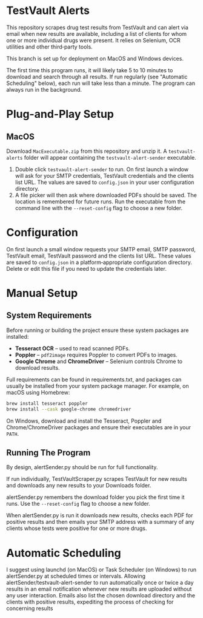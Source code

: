 # TestVault Alerts

This repository scrapes drug test results from TestVault and can alert via email when new results are available, including
a list of clients for whom one or more individual drugs were present. It relies on Selenium, OCR utilities and other third‑party tools.

This branch is set up for deployment on MacOS and Windows devices.

The first time this program runs, it will likely take 5 to 10 minutes to download and search through all results. If run
regularly (see "Automatic Scheduling" below), each run will take less than a minute. The program can always run in the background.

# Plug-and-Play Setup
## MacOS
Download `MacExecutable.zip` from this repository and unzip it. A `testvault-alerts` folder
will appear containing the `testvault-alert-sender` executable.

1. Double click `testvault-alert-sender` to run. On first launch a window will ask for
   your SMTP credentials, TestVault credentials and the clients list URL. The values are saved
   to `config.json` in your user configuration directory.
2. A file picker will then ask where downloaded PDFs should be saved. The location is remembered for
   future runs. Run the executable from the command line with the `--reset-config` flag to choose a new folder.

# Configuration

On first launch a small window requests your SMTP email, SMTP password, TestVault email,
TestVault password and the clients list URL. These values are saved to `config.json` in a
platform‑appropriate configuration directory. Delete or edit this file if you need to update
the credentials later.


# Manual Setup

## System Requirements

Before running or building the project ensure these system packages are installed:

- **Tesseract OCR** – used to read scanned PDFs.
- **Poppler** – `pdf2image` requires Poppler to convert PDFs to images.
- **Google Chrome** and **ChromeDriver** – Selenium controls Chrome to download results.

Full requirements can be found in requirements.txt, and packages can usually be installed from your system package manager.
For example, on macOS using Homebrew:

```bash
brew install tesseract poppler
brew install --cask google-chrome chromedriver
```

On Windows, download and install the Tesseract, Poppler and Chrome/ChromeDriver packages and ensure their executables are in your `PATH`.

## Running The Program
By design, alertSender.py should be run for full functionality.

If run individually, TestVaultScraper.py scrapes TestVault for new results and downloads any new results to your Downloads
folder.

alertSender.py remembers the download folder you pick the first time it runs.
Use the `--reset-config` flag to choose a new folder. 

When alertSender.py is run it downloads new results, checks each PDF for positive
results and then emails your SMTP address with a summary of any clients whose tests were
positive for one or more drugs.

# Automatic Scheduling
I suggest using launchd (on MacOS) or Task Scheduler (on Windows) to run alertSender.py at scheduled times or intervals.
Allowing alertSender/testvault-alert-sender to run automatically once or twice a day results in an email notification
whenever new results are uploaded without any user interaction. Emails also list the chosen download directory and the 
clients with positive results, expediting the process of checking for concerning results
